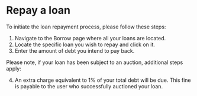 # Repay a loan

To initiate the loan repayment process, please follow these steps:

1. Navigate to the Borrow page where all your loans are located.
2. Locate the specific loan you wish to repay and click on it.
3. Enter the amount of debt you intend to pay back.

Please note, if your loan has been subject to an auction, additional steps apply:

4. An extra charge equivalent to 1% of your total debt will be due. This fine is payable to the user who successfully auctioned your loan.
